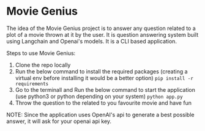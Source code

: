# Movie Genius

The idea of the Movie Genius project is to answer any question related to a plot of a movie thrown at it by the user. It is question answering system built using Langchain and Openai's models. It is a CLI based application.

Steps to use Movie Genius:

1. Clone the repo locally
2. Run the below command to install the required packages (creating a virtual env before installing it would be a better option)
```pip install -r requirements```
3. Go to the terminall and Run the below command to start the application (use python3 or python depending on your system) 
```python app.py```
4. Throw the question to the related to you favourite movie and have fun

NOTE: Since the application uses OpenAI's api to generate a best possible answer, it will ask for your openai api key. 
